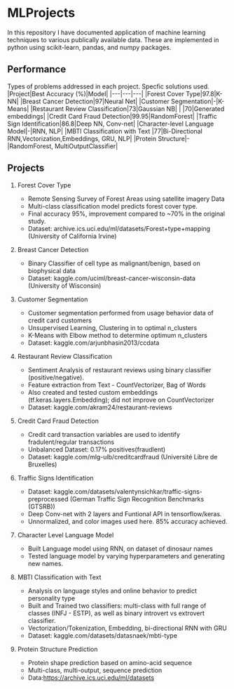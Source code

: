 # MLProjects 
In this repository I have documented application of machine learning techniques to various publically available data. These are implemented in python using scikit-learn, pandas, and numpy packages.

## Performance
Types of problems addressed in each project.
Specfic solutions used.
|Project|Best Accuracy (%)|Model|
|---|---|---|
|Forest Cover Type|97.8|K-NN|
|Breast Cancer Detection|97|Neural Net|
|Customer Segmentation|-|K-Means|
|Restaurant Review Classification|73|Gaussian NB|
|                                |70|Generated embeddings|
|Credit Card Fraud Detection|99.95|RandomForest|
|Traffic Sign Identification|86.8|Deep NN, Conv-net|
|Character-level Language Model|-|RNN, NLP| 
|MBTI Classification with Text |77|Bi-Directional RNN,Vectorization,Embeddings, GRU, NLP| 
|Protein Structure|-|RandomForest, MultiOutputClassifier|

## Projects
1. Forest Cover Type
   - Remote Sensing Survey of Forest Areas using satellite
    imagery Data
   - Multi-class classification model predicts forest cover type. 
   - Final accuracy 95%, improvement compared to ~70% in the original study.
   - Dataset: archive.ics.uci.edu/ml/datasets/Forest+type+mapping
            (University of California Irvine)

2. Breast Cancer Detection
   - Binary Classifier of cell type as malignant/benign, based on biophysical data
   - Dataset: kaggle.com/uciml/breast-cancer-wisconsin-data
            (University of Wisconsin)

3. Customer Segmentation
   - Customer segmentation performed from usage behavior data of credit card customers 
   - Unsupervised Learning, Clustering in to optimal n_clusters
   - K-Means with Elbow method to determine optimum n_clusters
   - Dataset: kaggle.com/arjunbhasin2013/ccdata

4. Restaurant Review Classification
   - Sentiment Analysis of restaurant reviews using binary classifier (positive/negative).
   - Feature extraction from Text - CountVectorizer, Bag of Words 
   - Also created and tested custom embeddings (tf.keras.layers.Embedding); did not improve on CountVectorizer
   - Dataset: kaggle.com/akram24/restaurant-reviews


5. Credit Card Fraud Detection
   - Credit card transaction variables are used to identify fradulent/regular transactions
   - Unbalanced Dataset: 0.17% positives(fraudlent)
   - Dataset: kaggle.com/mlg-ulb/creditcardfraud (Université Libre de Bruxelles)

6. Traffic Signs Identification
   - Dataset:  kaggle.com/datasets/valentynsichkar/traffic-signs-preprocessed 
      (German Traffic Sign Recognition Benchmarks (GTSRB))
   - Deep Conv-net with 2 layers and Funtional API in tensorflow/keras.
   - Unnormalized, and color images used here. 85% accuracy achieved. 

7. Character Level Language Model 
   - Built Language model using RNN, on dataset of dinosaur names
   - Tested language model by varying hyperparameters and generating new names.

8. MBTI Classification with Text  
   - Analysis on language styles and online behavior to predict personality type
   - Built and Trained two classifiers: multi-class with full range of classes (INFJ - ESTP), as 
      well as binary introvert vs extrovert classifier.  
   - Vectorization/Tokenization, Embedding, bi-directional RNN with GRU
   - Dataset: kaggle.com/datasets/datasnaek/mbti-type

9. Protein Structure Prediction
   - Protein shape prediction based on amino-acid sequence
   - Multi-class, multi-output, sequence prediction
   - Data:https://archive.ics.uci.edu/ml/datasets


